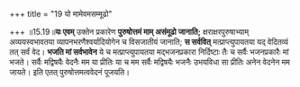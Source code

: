 +++
title = "19 यो मामेवमसम्मूढो"

+++
॥15.19॥**यः एवम्** उक्तेन प्रकारेण **पुरुषोत्तमं माम् असंमूढो
जानाति;** क्षराक्षरपुरुषाभ्याम् अव्ययस्वभावतया व्यापनभरणैश्वर्यादियोगेन
च विसजातीयं जानाति; **स सर्ववित्** मत्प्राप्त्युपायतया यद् वेदितव्यं तत्
सर्वं वेद। **भजति मां सर्वभावेन** ये च मत्प्राप्त्युपायतया मद्भजनप्रकारा
निर्दिष्टाः तैः च सर्वैः भजनप्रकारैः मां भजते। सर्वैः मद्विषयैः वेदनैः मम
या प्रीतिः या च मम सर्वैः मद्विषयैः भजनैः उभयविधा सा प्रीतिः अनेन वेदनेन
मम जायते। इति एतत् पुरुषोत्तमत्ववेदनं पूजयति।
